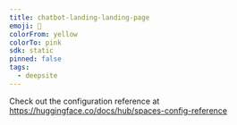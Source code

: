 ```yaml
---
title: chatbot-landing-landing-page
emoji: 🐳
colorFrom: yellow
colorTo: pink
sdk: static
pinned: false
tags:
  - deepsite
---
```


Check out the configuration reference at https://huggingface.co/docs/hub/spaces-config-reference